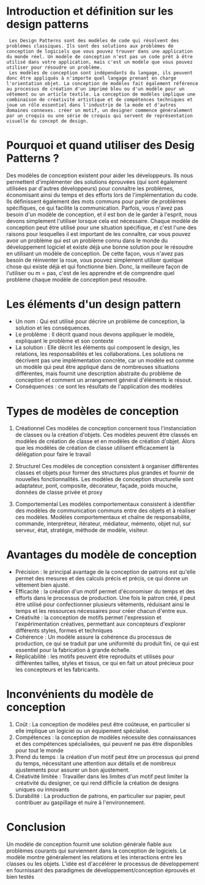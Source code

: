 # Introduction et définition sur les design patterns
     Les Design Patterns sont des modèles de code qui résolvent des problèmes classiques. Ils sont des solutions aux problèmes de conception de logiciels que vous pouvez trouver dans une application du monde réel. Un modèle de conception n'est pas un code prêt à être utilisé dans votre application, mais c'est un modèle que vous pouvez utiliser pour résoudre un problème.
     Les modèles de conception sont indépendants du langage, ils peuvent donc être appliqués à n'importe quel langage prenant en charge l'orientation objet. La conception de modèles fait également référence au processus de création d'un imprimé bleu ou d'un modèle pour un vêtement ou un article textile. La conception de modèles implique une combinaison de créativité artistique et de compétences techniques et joue un rôle essentiel dans l'industrie de la mode et d'autres domaines connexes. créer un motif, un designer commence généralement par un croquis ou une série de croquis qui servent de représentation visuelle du concept de design.

# Pourquoi et quand utiliser des Desig Patterns ?
Des modèles de conception existent pour aider les développeurs. Ils nous permettent d'implémenter des solutions éprouvées (qui sont également utilisées par d'autres développeurs) pour connaître les problèmes, économisant ainsi du temps et des efforts lors de l'implémentation du code. Ils définissent également des mots communs pour parler de problèmes spécifiques, ce qui facilite la communication.
Parfois, vous n'avez pas besoin d'un modèle de conception, et il est bon de le garder à l'esprit, nous devons simplement l'utiliser lorsque cela est nécessaire. Chaque modèle de conception peut être utilisé pour une situation spécifique, et c'est l'une des raisons pour lesquelles il est important de les connaître, car vous pouvez avoir un problème qui est un problème connu dans le monde du développement logiciel et existe déjà une bonne solution pour le résoudre en utilisant un modèle de conception. De cette façon, vous n'avez pas besoin de réinventer la roue, vous pouvez simplement utiliser quelque chose qui existe déjà et qui fonctionne bien. Donc, la meilleure façon de l'utiliser ou m = pas, c'est de les apprendre et de comprendre quel problème chaque modèle de conception peut résoudre.

# Les éléments d'un design pattern
- Un nom : Qui est utilisé pour décrire un problème de conception, la solution et les conséquences.
- Le problème : Il décrit quand nous devons appliquer le modèle, expliquant le problème et son contexte
- La solution : Elle décrit les éléments qui composent le design, les relations, les responsabilités et les collaborations. Les solutions ne décrivent pas une implémentation concrète, car un modèle est comme un modèle qui peut être appliqué dans de nombreuses situations différentes, mais fournit une description abstraite du problème de conception et comment un arrangement général d'éléments le résout.
- Conséquences : ce sont les résultats de l'application des modèles

# Types de modèles de conception
1. Créationnel
Ces modèles de conception concernent tous l'instanciation de classes ou la création d'objets. Ces modèles peuvent être classés en modèles de création de classe et en modèles de création d'objet. Alors que les modèles de création de classe utilisent efficacement la délégation pour faire le travail

2. Structurel
Ces modèles de conception consistent à organiser différentes classes et objets pour former des structures plus grandes et fournir de nouvelles fonctionnalités. Les modèles de conception structurelle sont adaptateur, pont, composite, décorateur, façade, poids mouche, données de classe privée et proxy

3. Comportemental
Les modèles comportementaux consistent à identifier des modèles de communication communs entre des objets et à réaliser ces modèles. Modèles comportementaux et chaîne de responsabilité, commande, interpréteur, itérateur, médiateur, mémento, objet nul, sur serveur, état, stratégie, méthode de modèle, visiteur.

# Avantages du modèle de conception
- Précision : le principal avantage de la conception de patrons est qu'elle permet des mesures et des calculs précis et précis, ce qui donne un vêtement bien ajusté.
- Efficacité : la création d'un motif permet d'économiser du temps et des efforts dans le processus de production. Une fois le patron créé, il peut être utilisé pour confectionner plusieurs vêtements, réduisant ainsi le temps et les ressources nécessaires pour créer chacun d'entre eux.
- Créativité : la conception de motifs permet l'expression et l'expérimentation créatives, permettant aux concepteurs d'explorer différents styles, formes et techniques
- Cohérence : Un modèle assure la cohérence du processus de production, ce qui se traduit par une uniformité du produit fini, ce qui est essentiel pour la fabrication à grande échelle.
- Réplicabilité : les motifs peuvent être reproduits et utilisés pour différentes tailles, styles et tissus, ce qui en fait un atout précieux pour les concepteurs et les fabricants.

# Inconvénients du modèle de conception
1. Coût : La conception de modèles peut être coûteuse, en particulier si elle implique un logiciel ou un équipement spécialisé.
2. Compétences : la conception de modèles nécessite des connaissances et des compétences spécialisées, qui peuvent ne pas être disponibles pour tout le monde
3. Prend du temps : la création d'un motif peut être un processus qui prend du temps, nécessitant une attention aux détails et de nombreux ajustements pour assurer un bon ajustement.
4. Créativité limitée : Travailler dans les limites d'un motif peut limiter la créativité du designer, ce qui rend difficile la création de designs uniques ou innovants
5. Durabilité : La production de patrons, en particulier sur papier, peut contribuer au gaspillage et nuire à l'environnement.

# Conclusion
Un modèle de conception fournit une solution générale fiable aux problèmes courants qui surviennent dans la conception de logiciels.
Le modèle montre généralement les relations et les interactions entre les classes ou les objets. L'idée est d'accélérer le processus de développement en fournissant des paradigmes de développement/conception éprouvés et bien testés